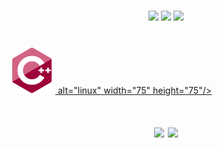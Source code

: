 <h1>
  <div align = "center">
  <div align = "center">
  <div align = "center">
</h1>
<div align="center">
</div>
<h1>
  <div align = "center">
</h1>
<div align = "center">
<img src = "https://github-readme-stats.vercel.app/api?username=ArsenSh&theme=tokyonight" width = "400px"/>
<img src = "http://github-readme-streak-stats.herokuapp.com?user=HaykDanghyan&theme=tokyonight&background=000000" width = "400" length = "1200px">
<img src = "https://github-readme-stats.vercel.app/api/top-langs/?username=ArsenSh&layout=compact&theme=tokyonight" width = "400px">
<h1>
  <div align = "left">
</h1>
<div align="left"> <a href="https://www.w3schools.com/cpp/" target="_blank" rel="noreferrer"> <img src="https://raw.githubusercontent.com/devicons/devicon/master/icons/cplusplus/cplusplus-original.svg" alt="cplusplus" width="75" height="75"/> </a> <a href="https://www.linux.org/" target="_blank" rel="noreferrer">  alt="linux" width="75" height="75"/> </a> </p>
  <div align = "center">
<h1>
  <img src = "https://media.giphy.com/media/gJnjM552Kz2uUQvJEf/giphy.gif" width = "50px">
  <img src="https://activity-graph.herokuapp.com/graph?username=ArsenSh&theme=xcode">
</h1>
